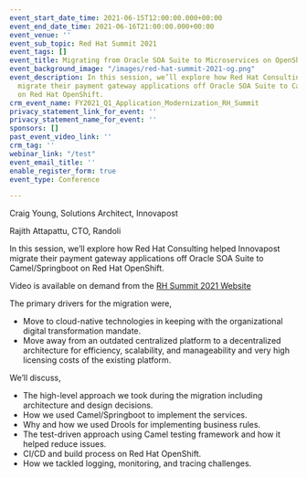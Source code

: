 ```yaml
---
event_start_date_time: 2021-06-15T12:00:00.000+00:00
event_end_date_time: 2021-06-16T21:00:00.000+00:00
event_venue: ''
event_sub_topic: Red Hat Summit 2021
event_tags: []
event_title: Migrating from Oracle SOA Suite to Microservices on OpenShift
event_background_image: "/images/red-hat-summit-2021-og.png"
event_description: In this session, we’ll explore how Red Hat Consulting helped Innovapost
  migrate their payment gateway applications off Oracle SOA Suite to Camel/Springboot
  on Red Hat OpenShift.
crm_event_name: FY2021_Q1_Application_Modernization_RH_Summit
privacy_statement_link_for_event: ''
privacy_statement_name_for_event: ''
sponsors: []
past_event_video_link: ''
crm_tag: ''
webinar_link: "/test"
event_email_title: ''
enable_register_form: true
event_type: Conference

---
```

Craig Young, Solutions Architect, Innovapost

Rajith Attapattu, CTO, Randoli

In this session, we’ll explore how Red Hat Consulting helped Innovapost migrate their payment gateway applications off Oracle SOA Suite to Camel/Springboot on Red Hat OpenShift.

Video is available on demand from the [RH Summit 2021 Website](https://events.summit.redhat.com/widget/redhat/sum21/sessioncatalog/session/1606778018116001DNu3)

The primary drivers for the migration were,

* Move to cloud-native technologies in keeping with the organizational digital transformation mandate.
* Move away from an outdated centralized platform to a decentralized architecture for efficiency, scalability, and manageability and very high licensing costs of the existing platform.

We’ll discuss,

* The high-level approach we took during the migration including architecture and design decisions.
* How we used Camel/Springboot to implement the services.
* Why and how we used Drools for implementing business rules.
* The test-driven approach using Camel testing framework and how it helped reduce issues.
* CI/CD and build process on Red Hat OpenShift.
* How we tackled logging, monitoring, and tracing challenges.